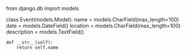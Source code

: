 from django.db import models

class Event(models.Model):
    name = models.CharField(max_length=100)
    date = models.DateField()
    location = models.CharField(max_length=100)
    description = models.TextField()

    def __str__(self):
        return self.name
